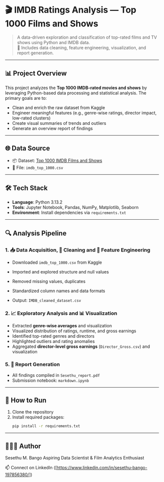 # 🎬 IMDB Ratings Analysis — Top 1000 Films and Shows

> A data-driven exploration and classification of top-rated films and TV shows using Python and IMDB data.  
> 📁 Includes data cleaning, feature engineering, visualization, and report generation.

---

## 📊 Project Overview

This project analyzes the **Top 1000 IMDB-rated movies and shows** by leveraging Python-based data processing and statistical analysis. The primary goals are to:

- Clean and enrich the raw dataset from Kaggle
- Engineer meaningful features (e.g., genre-wise ratings, director impact, low-rated clusters)
- Create visual summaries of trends and outliers
- Generate an overview report of findings

---

## 🌐 Data Source

- 📦 Dataset: [Top 1000 IMDB Films and Shows](https://www.kaggle.com/datasets/harshitshankhdhar/imdb-dataset-of-top-1000-movies-and-tv-shows)
- 📁 File: `imdb_top_1000.csv`

---

## 🛠️ Tech Stack

- **Language**: Python 3.13.2
- **Tools**: Jupyter Notebook, Pandas, NumPy, Matplotlib, Seaborn
- **Environment**: Install dependencies via `requirements.txt`

---

## 🔍 Analysis Pipeline

### 1. 📥 Data Acquisition, 🧹 Cleaning and 🧠 Feature Engineering
- Downloaded `imdb_top_1000.csv` from Kaggle
- Imported and explored structure and null values

- Removed missing values, duplicates
- Standardized column names and data formats
- Output: `IMDB_cleaned_dataset.csv`

### 2. 📈 Exploratory Analysis and 📊 Visualization
- Extracted **genre-wise averages** and visualization
- Visualized distribution of ratings, runtime, and gross earnings
- Identified top-rated genres and directors
- Highlighted outliers and rating anomalies
- Aggregated **director-level gross earnings** (`Director_Gross.csv`) and visualization

### 5. 📝 Report Generation
- All findings compiled in `Sesethu_report.pdf`
- Submission notebook: `markdown.ipynb`

---

## 🚀 How to Run

1. Clone the repository
2. Install required packages:
   ```bash
   pip install -r requirements.txt

---

## 🙋🏽‍♂️ Author

Sesethu M. Bango
Aspiring Data Scientist & Film Analytics Enthusiast

📫 Connect on LinkedIn ([https://www.linkedin.com/in/sesethu-bango-197856380/])


